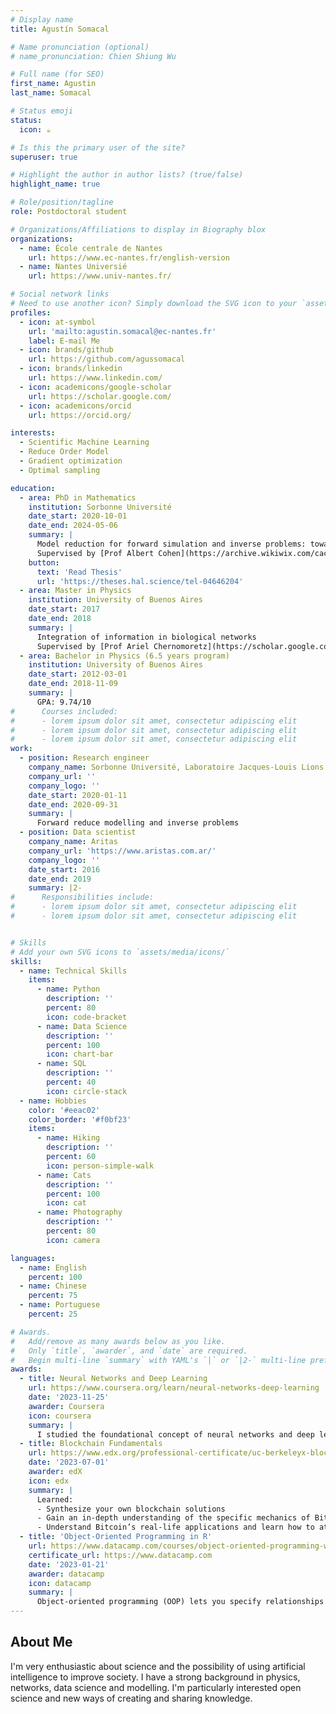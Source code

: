 ```yaml
---
# Display name
title: Agustín Somacal

# Name pronunciation (optional)
# name_pronunciation: Chien Shiung Wu

# Full name (for SEO)
first_name: Agustin
last_name: Somacal

# Status emoji
status:
  icon: ☕️

# Is this the primary user of the site?
superuser: true

# Highlight the author in author lists? (true/false)
highlight_name: true

# Role/position/tagline
role: Postdoctoral student

# Organizations/Affiliations to display in Biography blox
organizations:
  - name: École centrale de Nantes
    url: https://www.ec-nantes.fr/english-version
  - name: Nantes Universié
    url: https://www.univ-nantes.fr/

# Social network links
# Need to use another icon? Simply download the SVG icon to your `assets/media/icons/` folder.
profiles:
  - icon: at-symbol
    url: 'mailto:agustin.somacal@ec-nantes.fr'
    label: E-mail Me
  - icon: brands/github
    url: https://github.com/agussomacal
  - icon: brands/linkedin
    url: https://www.linkedin.com/
  - icon: academicons/google-scholar
    url: https://scholar.google.com/
  - icon: academicons/orcid
    url: https://orcid.org/

interests:
  - Scientific Machine Learning
  - Reduce Order Model
  - Gradient optimization
  - Optimal sampling

education:
  - area: PhD in Mathematics
    institution: Sorbonne Université
    date_start: 2020-10-01
    date_end: 2024-05-06
    summary: |
      Model reduction for forward simulation and inverse problems: towards non-linear approaches. 
      Supervised by [Prof Albert Cohen](https://archive.wikiwix.com/cache/index2.php?url=https%3A%2F%2Fwww.ljll.math.upmc.fr%2Fcohen%2F) and [Prof Olga Mula](https://omula.gitlab.io/).
    button:
      text: 'Read Thesis'
      url: 'https://theses.hal.science/tel-04646204'
  - area: Master in Physics
    institution: University of Buenos Aires
    date_start: 2017
    date_end: 2018
    summary: |
      Integration of information in biological networks
      Supervised by [Prof Ariel Chernomoretz](https://scholar.google.com/citations?user=O19Ub0MAAAAJ&hl=es)
  - area: Bachelor in Physics (6.5 years program)
    institution: University of Buenos Aires
    date_start: 2012-03-01
    date_end: 2018-11-09
    summary: |
      GPA: 9.74/10
#      Courses included:
#      - lorem ipsum dolor sit amet, consectetur adipiscing elit
#      - lorem ipsum dolor sit amet, consectetur adipiscing elit
#      - lorem ipsum dolor sit amet, consectetur adipiscing elit
work:
  - position: Research engineer
    company_name: Sorbonne Université, Laboratoire Jacques-Louis Lions
    company_url: ''
    company_logo: ''
    date_start: 2020-01-11
    date_end: 2020-09-31
    summary: |
      Forward reduce modelling and inverse problems
  - position: Data scientist
    company_name: Aritas
    company_url: 'https://www.aristas.com.ar/'
    company_logo: ''
    date_start: 2016
    date_end: 2019
    summary: |2-
#      Responsibilities include:
#      - lorem ipsum dolor sit amet, consectetur adipiscing elit
#      - lorem ipsum dolor sit amet, consectetur adipiscing elit


# Skills
# Add your own SVG icons to `assets/media/icons/`
skills:
  - name: Technical Skills
    items:
      - name: Python
        description: ''
        percent: 80
        icon: code-bracket
      - name: Data Science
        description: ''
        percent: 100
        icon: chart-bar
      - name: SQL
        description: ''
        percent: 40
        icon: circle-stack
  - name: Hobbies
    color: '#eeac02'
    color_border: '#f0bf23'
    items:
      - name: Hiking
        description: ''
        percent: 60
        icon: person-simple-walk
      - name: Cats
        description: ''
        percent: 100
        icon: cat
      - name: Photography
        description: ''
        percent: 80
        icon: camera

languages:
  - name: English
    percent: 100
  - name: Chinese
    percent: 75
  - name: Portuguese
    percent: 25

# Awards.
#   Add/remove as many awards below as you like.
#   Only `title`, `awarder`, and `date` are required.
#   Begin multi-line `summary` with YAML's `|` or `|2-` multi-line prefix and indent 2 spaces below.
awards:
  - title: Neural Networks and Deep Learning
    url: https://www.coursera.org/learn/neural-networks-deep-learning
    date: '2023-11-25'
    awarder: Coursera
    icon: coursera
    summary: |
      I studied the foundational concept of neural networks and deep learning. By the end, I was familiar with the significant technological trends driving the rise of deep learning; build, train, and apply fully connected deep neural networks; implement efficient (vectorized) neural networks; identify key parameters in a neural network’s architecture; and apply deep learning to your own applications.
  - title: Blockchain Fundamentals
    url: https://www.edx.org/professional-certificate/uc-berkeleyx-blockchain-fundamentals
    date: '2023-07-01'
    awarder: edX
    icon: edx
    summary: |
      Learned:
      - Synthesize your own blockchain solutions
      - Gain an in-depth understanding of the specific mechanics of Bitcoin
      - Understand Bitcoin’s real-life applications and learn how to attack and destroy Bitcoin, Ethereum, smart contracts and Dapps, and alternatives to Bitcoin’s Proof-of-Work consensus algorithm
  - title: 'Object-Oriented Programming in R'
    url: https://www.datacamp.com/courses/object-oriented-programming-with-s3-and-r6-in-r
    certificate_url: https://www.datacamp.com
    date: '2023-01-21'
    awarder: datacamp
    icon: datacamp
    summary: |
      Object-oriented programming (OOP) lets you specify relationships between functions and the objects that they can act on, helping you manage complexity in your code. This is an intermediate level course, providing an introduction to OOP, using the S3 and R6 systems. S3 is a great day-to-day R programming tool that simplifies some of the functions that you write. R6 is especially useful for industry-specific analyses, working with web APIs, and building GUIs.
---
```


## About Me

I'm very enthusiastic about science and the possibility of using artificial intelligence to improve society. I have a strong background in physics, networks, data science and modelling. I'm particularly interested open science and new ways of creating and sharing knowledge.

